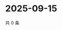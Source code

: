 # 2025-09-15

共 0 条

<!-- BEGIN ZHIHUVIDEO -->
<!-- 最后更新时间 Mon Sep 15 2025 13:11:56 GMT+0800 (China Standard Time) -->

<!-- END ZHIHUVIDEO -->
